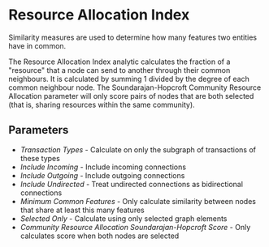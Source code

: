 # Resource Allocation Index

Similarity measures are used to determine how many features two entities
have in common.

The Resource Allocation Index analytic calculates the fraction of a
"resource" that a node can send to another through their common
neighbours. It is calculated by summing 1 divided by the degree of each
common neighbour node. The Soundarajan-Hopcroft Community Resource
Allocation parameter will only score pairs of nodes that are both
selected (that is, sharing resources within the same community).

## Parameters

-   *Transaction Types* - Calculate on only the subgraph of transactions
    of these types
-   *Include Incoming* - Include incoming connections
-   *Include Outgoing* - Include outgoing connections
-   *Include Undirected* - Treat undirected connections as bidirectional
    connections
-   *Minimum Common Features* - Only calculate similarity between nodes
    that share at least this many features
-   *Selected Only* - Calculate using only selected graph elements
-   *Community Resource Allocation Soundarajan-Hopcroft Score* - Only
    calculates score when both nodes are selected
